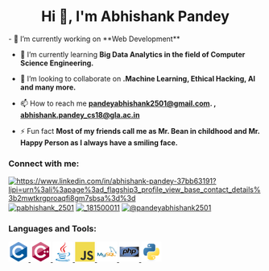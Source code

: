 <h1 align="center">Hi 👋, I'm Abhishank Pandey</h1>
- 🔭 I’m currently working on **Web Development**

- 🌱 I’m currently learning **Big Data Analytics in the field of Computer Science Engineering.**

- 👯 I’m looking to collaborate on **.Machine Learning, Ethical Hacking, AI and many more.**

- 📫 How to reach me **pandeyabhishank2501@gmail.com. , abhishank.pandey_cs18@gla.ac.in**

- ⚡ Fun fact **Most of my friends call me as Mr. Bean in childhood and Mr. Happy Person as I always have a smiling face.**

<h3 align="left">Connect with me:</h3>
<p align="left">
<a href="https://linkedin.com/in/https://www.linkedin.com/in/abhishank-pandey-37bb63191?lipi=urn%3ali%3apage%3ad_flagship3_profile_view_base_contact_details%3b2mwtkrgproaqfi8gm7sbsa%3d%3d" target="blank"><img align="center" src="https://raw.githubusercontent.com/abhishank pandey/github-profile-readme-generator/neutral-icons/src/images/icons/Social/linked-in-alt.svg" alt="https://www.linkedin.com/in/abhishank-pandey-37bb63191?lipi=urn%3ali%3apage%3ad_flagship3_profile_view_base_contact_details%3b2mwtkrgproaqfi8gm7sbsa%3d%3d" height="30" width="40" /></a>
<a href="https://instagram.com/pabhishank_2501" target="blank"><img align="center" src="https://raw.githubusercontent.com/abhishank pandey/github-profile-readme-generator/neutral-icons/src/images/icons/Social/instagram.svg" alt="pabhishank_2501" height="30" width="40" /></a>
<a href="https://www.hackerrank.com/_181500011" target="blank"><img align="center" src="https://raw.githubusercontent.com/abhishank pandey/github-profile-readme-generator/neutral-icons/src/images/icons/Social/hackerrank.svg" alt="_181500011" height="30" width="40" /></a>
<a href="https://www.hackerearth.com/@pandeyabhishank2501" target="blank"><img align="center" src="https://raw.githubusercontent.com/abhishank pandey/github-profile-readme-generator/neutral-icons/src/images/icons/Social/hackerearth.svg" alt="@pandeyabhishank2501" height="30" width="40" /></a>
</p>

<h3 align="left">Languages and Tools:</h3>
<p align="left"> <a href="https://www.cprogramming.com/" target="_blank"> <img src="https://raw.githubusercontent.com/devicons/devicon/master/icons/c/c-original.svg" alt="c" width="40" height="40"/> </a> <a href="https://www.w3schools.com/cpp/" target="_blank"> <img src="https://raw.githubusercontent.com/devicons/devicon/master/icons/cplusplus/cplusplus-original.svg" alt="cplusplus" width="40" height="40"/> </a> <a href="https://www.java.com" target="_blank"> <img src="https://raw.githubusercontent.com/devicons/devicon/master/icons/java/java-original.svg" alt="java" width="40" height="40"/> </a> <a href="https://developer.mozilla.org/en-US/docs/Web/JavaScript" target="_blank"> <img src="https://raw.githubusercontent.com/devicons/devicon/master/icons/javascript/javascript-original.svg" alt="javascript" width="40" height="40"/> </a> <a href="https://www.mysql.com/" target="_blank"> <img src="https://raw.githubusercontent.com/devicons/devicon/master/icons/mysql/mysql-original-wordmark.svg" alt="mysql" width="40" height="40"/> </a> <a href="https://www.php.net" target="_blank"> <img src="https://raw.githubusercontent.com/devicons/devicon/master/icons/php/php-original.svg" alt="php" width="40" height="40"/> </a> <a href="https://www.python.org" target="_blank"> <img src="https://raw.githubusercontent.com/devicons/devicon/master/icons/python/python-original.svg" alt="python" width="40" height="40"/> </a> </p>

